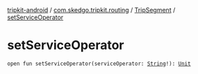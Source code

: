 [tripkit-android](../../index.md) / [com.skedgo.tripkit.routing](../index.md) / [TripSegment](index.md) / [setServiceOperator](./set-service-operator.md)

# setServiceOperator

`open fun setServiceOperator(serviceOperator: `[`String`](https://kotlinlang.org/api/latest/jvm/stdlib/kotlin/-string/index.html)`!): `[`Unit`](https://kotlinlang.org/api/latest/jvm/stdlib/kotlin/-unit/index.html)